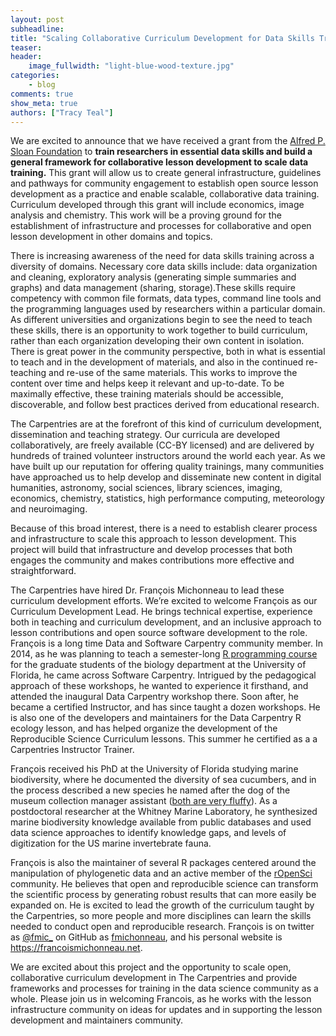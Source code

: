 ```yaml
---
layout: post
subheadline:
title: "Scaling Collaborative Curriculum Development for Data Skills Training"
teaser:
header:
    image_fullwidth: "light-blue-wood-texture.jpg"
categories:
    - blog
comments: true
show_meta: true
authors: ["Tracy Teal"]
---
```


We are excited to announce that we have received a grant from the [Alfred P. Sloan Foundation](https://sloan.org) to **train researchers in essential data skills and build a general framework for collaborative lesson development to scale data training.** This grant will allow us to create general infrastructure, guidelines and pathways for community engagement to establish open source lesson development as a practice and enable scalable, collaborative data training. Curriculum developed through this grant will include economics, image analysis and chemistry. This work will be a proving ground for the establishment of  infrastructure and processes for collaborative and open lesson development in other domains and topics.

There is increasing awareness of the need for data skills training across a diversity of domains. Necessary core data skills include: data organization and cleaning, exploratory analysis (generating simple summaries and graphs) and data management (sharing, storage).These skills require competency with common file formats, data types, command line tools and the programming languages used by researchers within a particular domain. As different universities and organizations begin to see the need to teach these skills, there is an opportunity to work together to build curriculum, rather than each organization developing their own content in isolation. There is great power in the community perspective, both in what is essential to teach and in the development of materials, and also in the continued re-teaching and re-use of the same materials. This works to improve the content over time and helps keep it relevant and up-to-date. To be maximally effective, these training materials should be accessible, discoverable, and follow best practices derived from educational research. 

The Carpentries are at the forefront of this kind of curriculum development, dissemination and teaching strategy. Our curricula are developed collaboratively, are freely available (CC-BY licensed) and are delivered by hundreds of trained volunteer instructors around the world each year. As we have built up our reputation for offering quality trainings, many communities have approached us to help develop and disseminate new content in digital humanities, astronomy, social sciences, library sciences, imaging, economics, chemistry, statistics, high performance computing, meteorology and neuroimaging. 

Because of this broad interest, there is a need to establish clearer process and infrastructure to scale this approach to lesson development. This project will build that infrastructure and develop processes that both engages the community and makes contributions more effective and straightforward. 

The Carpentries have hired Dr. François Michonneau to lead these curriculum development efforts. We’re excited to welcome François as our Curriculum Development Lead. He brings technical expertise, experience both in teaching and curriculum development, and an inclusive approach to lesson contributions and open source software development to the role. François is a long time Data and Software Carpentry community member. In 2014, as he was planning to teach a semester-long [R programming course](http://r-bio.github.io/) for the graduate students of the biology department at the University of Florida, he came across Software Carpentry. Intrigued by the pedagogical approach of these workshops, he wanted to experience it firsthand, and attended the inaugural Data Carpentry workshop there. Soon after, he became a certified Instructor, and has since taught a dozen workshops. He is also one of the developers and maintainers for the Data Carpentry R ecology lesson, and has helped organize the development of the Reproducible Science Curriculum lessons. This summer he certified as a a Carpentries Instructor Trainer.

François received his PhD at the University of Florida studying marine biodiversity, where he documented the diversity of sea cucumbers, and in the process described a new species he named after the dog of the museum collection manager assistant ([both are very fluffy](https://francoismichonneau.net/2014/01/phyrella-revision/)). As a postdoctoral researcher at the Whitney Marine Laboratory, he synthesized marine biodiversity knowledge available from public databases and used data science approaches to identify knowledge gaps, and levels of digitization for the US marine invertebrate fauna.

François is also the maintainer of several R packages centered around the manipulation of phylogenetic data and an active member of the [rOpenSci](https://ropensci.org/) community. He believes that open and reproducible science can transform the scientific process by generating robust results that can more easily be expanded on. He is excited to lead the growth of the curriculum taught by the Carpentries, so more people and more disciplines can learn the skills needed to conduct open and reproducible research. François is on twitter as [@fmic_](https://twitter.com/fmic_) on GitHub as [fmichonneau](https://github.com/fmichonneau), and his personal website is <https://francoismichonneau.net>.

We are excited about this project and the opportunity to scale open, collaborative curriculum development in The Carpentries and provide frameworks and processes for training in the data science community as a whole. Please join us in welcoming Francois, as he works with the lesson infrastructure community on ideas for updates and in supporting the lesson development and maintainers community.
